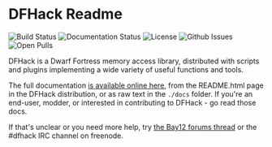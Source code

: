 # DFHack Readme

![Build Status](https://travis-ci.org/DFHack/dfhack.svg?branch=develop)
![Documentation Status](https://readthedocs.org/projects/dfhack/badge)
![License](https://img.shields.io/badge/license-ZLib-blue.svg)
![Github Issues](http://githubbadges.herokuapp.com/DFHack/dfhack/issues)
![Open Pulls](http://githubbadges.herokuapp.com/DFHack/dfhack/pulls)

DFHack is a Dwarf Fortress memory access library, distributed with scripts
and plugins implementing a wide variety of useful functions and tools.

The full documentation [is available online here](https://dfhack.readthedocs.org),
from the README.html page in the DFHack distribution, or as raw text in the `./docs` folder.
If you're an end-user, modder, or interested in contributing to DFHack - 
go read those docs.

If that's unclear or you need more help, try [the Bay12 forums thread](http://www.bay12forums.com/smf/index.php?topic=139553) or the #dfhack IRC channel on freenode.
